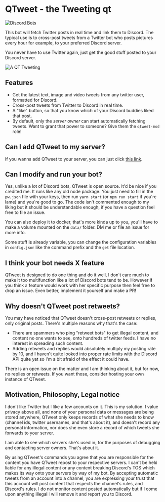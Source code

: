 # QTweet - the Tweeting qt

[![Discord Bots](https://discordbots.org/api/widget/433615162394804224.svg)](https://discordbots.org/bot/433615162394804224)

This bot will fetch Twitter posts in real time and link them to Discord. The typical use is to cross-post tweets from a Twitter bot who posts pictures every hour for example, to your preferred Discord
server.

You never have to use Twitter again, just get the good stuff posted to your Discord server.

![A QT Tweeting](https://raw.githubusercontent.com/atomheartother/QTweet/master/img/example.jpg)

## Features

- Get the latest text, image and video tweets from any twitter user, formatted for Discord.
- Cross-post tweets from Twitter to Discord in real time.
- A "like" button, so that you know which of your Discord buddies liked that post.
- By default, only the _server owner_ can start automatically fetching tweets. Want to grant that power to someone? Give them the `qtweet-mod` role!

## Can I add QTweet to my server?

If you wanna add QTweet to your server, you can just click [this link](https://discordapp.com/oauth2/authorize?client_id=433615162394804224&scope=bot&permissions=18496).

## Can I modify and run your bot?

Yes, unlike a lot of Discord bots, QTweet is open source. It'd be nice if you credited me. It runs like any old node package. You just need to fill in the `pw.json` file with your keys, then run `yarn start` (or `npm run start` if you're lame) and you're good to go. The code isn't commented enough to my liking but it should be understandable enough, if you have a question feel free to file an issue.

You can also deploy it to docker, that's more kinda up to you, you'll have to make a volume mounted on the `data/` folder. DM me or file an issue for more info.

Some stuff is already variable, you can change the configuration variables in `config.json` like the command prefix and the `get` file location.

## I think your bot needs X feature

QTweet is designed to do one thing and do it well, I don't care much to make it too multifunction like a lot of Discord bots tend to be. However if you think a feature would work with her specific purpose then feel free to drop an issue. Even better, implement it yourself and make a PR!

## Why doesn't QTweet post retweets?

You may have noticed that QTweet doesn't cross-post retweets or replies, only original posts. There's multiple reasons why that's the case:

- There are spammers who ping "retweet bots" to get illegal content, and content no one wants to see, onto hundreds of twitter feeds. I have no interest in spreading such content.
- Adding retweets and replies would absolutely multiply my posting rate by 10, and I haven't quite looked into proper rate limits with the Discord API quite yet so I'm a bit afraid of the effect it could have.

There is an open issue on the matter and I am thinking about it, but for now, no replies or retweets. If you want those, consider hosting your own instance of QTweet.

## Motivation, Philosophy, Legal notice

I don't like Twitter but I like a few accounts on it. This is my solution. I value privacy above all, and none of your personal data or messages are being stored anywhere, QTweet only keeps records of what she needs to know (channel ids, twitter usernames, and that's about it), and doesn't record any personal information, nor does she even store a record of which tweets she forwards to your server.

I am able to see which servers she's used in, for the purposes of debugging and contacting server owners. That's about it.

By using QTweet's commands you agree that you are responsible for the content you have QTweet repost to your respective servers. I can't be held liable for any illegal content or any content breaking Discord's TOS which makes its way onto your servers by way of my bot. By accepting automatic tweets from an account into a channel, you are expressing your trust that this account will post content that respects the channel's rules, and Discord's rules. I do not monitor content posted automatically but if I come upon anything illegal I will remove it and report you to Discord.
